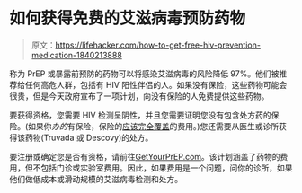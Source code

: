 # 如何获得免费的艾滋病毒预防药物

> 原文：<https://lifehacker.com/how-to-get-free-hiv-prevention-medication-1840213888>

称为 PrEP 或暴露前预防的药物可以将感染艾滋病毒的风险降低 97%。他们被推荐给任何高危人群，包括有 HIV 阳性伴侣的人。如果没有保险，这些药物可能会很贵，但是今天政府宣布了一项计划，向没有保险的人免费提供这些药物。



要获得资格，您需要 HIV 检测呈阴性，并且您需要证明您没有包含处方药的保险。(如果你*办的*有保险，保险的[应该完全覆盖](https://www.cnbc.com/2019/06/11/private-insurers-must-cover-prep-at-no-cost-to-high-risk-patients.html)的费用。)您还需要从医生或诊所获得该药物(Truvada 或 Descovy)的处方。

要注册或确定您是否有资格，请前往[GetYourPrEP.com](https://www.getyourprep.com/)。该计划涵盖了药物的费用，但不包括门诊或实验室费用。因此，如果费用是一个问题，问你的诊所，如果他们做低成本或滑动规模的艾滋病毒检测和处方。
